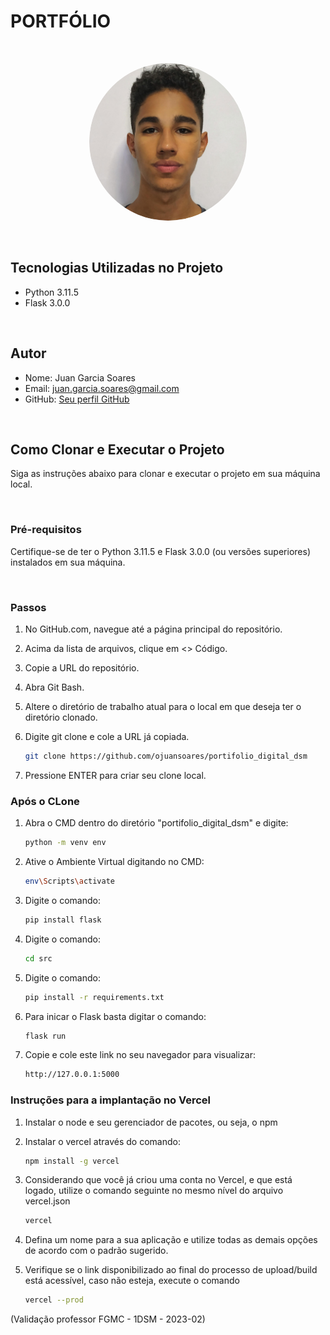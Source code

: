 # PORTFÓLIO

<br>

<p align="center">
<img style="width: 50%; border-radius: 50%;" src="api/static/images/foto.png">
</p>

<br>

## Tecnologias Utilizadas no Projeto

- Python 3.11.5
- Flask 3.0.0

<br>

## Autor

- Nome: Juan Garcia Soares
- Email: juan.garcia.soares@gmail.com
- GitHub: [Seu perfil GitHub](https://github.com/ojuansoares)

<br>

## Como Clonar e Executar o Projeto

Siga as instruções abaixo para clonar e executar o projeto em sua máquina local.

<br>

### Pré-requisitos

Certifique-se de ter o Python 3.11.5 e Flask 3.0.0 (ou versões superiores) instalados em sua máquina.

<br>

### Passos

1. No GitHub.com, navegue até a página principal do repositório.

2. Acima da lista de arquivos, clique em <> Código.

3. Copie a URL do repositório.

4. Abra Git Bash.

5. Altere o diretório de trabalho atual para o local em que deseja ter o diretório clonado.

6. Digite git clone e cole a URL já copiada.

   ```bash
   git clone https://github.com/ojuansoares/portifolio_digital_dsm

7. Pressione ENTER para criar seu clone local.

### Após o CLone

1. Abra o CMD dentro do diretório "portifolio_digital_dsm" e digite:
    
   ```bash
   python -m venv env

2. Ative o Ambiente Virtual digitando no CMD:
    
   ```bash
   env\Scripts\activate

3. Digite o comando:
  
   ```bash
   pip install flask

4. Digite o comando:

   ```bash
   cd src

5. Digite o comando:
  
   ```bash
   pip install -r requirements.txt

6. Para inicar o Flask basta digitar o comando:
 
   ```bash
   flask run

7. Copie e cole este link no seu navegador para visualizar:
 
   ```bash
   http://127.0.0.1:5000

### Instruções para a implantação no Vercel

1. Instalar o node e seu gerenciador de pacotes, ou seja, o npm
2. Instalar o vercel através do comando:

      ```bash
   npm install -g vercel 

3. Considerando que você já criou uma conta no Vercel, e que está logado, utilize o comando seguinte no mesmo nível do arquivo vercel.json

      ```bash
   vercel

4. Defina um nome para a sua aplicação e utilize todas as demais opções de acordo com o padrão sugerido.

5. Verifique se o link disponibilizado ao final do processo de upload/build está acessível, caso não esteja, execute o comando

      ```bash
   vercel --prod 
   

(Validação professor FGMC - 1DSM - 2023-02)
